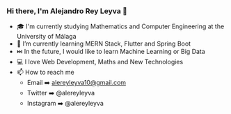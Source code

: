 ### Hi there, I'm Alejandro Rey Leyva 👋

- 🎓 I'm currently studying Mathematics and Computer Engineering at the University of Málaga
- 🌱 I’m currently learning MERN Stack, Flutter and Spring Boot
- ⏭️ In the future, I would like to learn Machine Learning or Big Data
- 💻 I love Web Development, Maths and New Technologies
- 📫 How to reach me
  - Email ➡️ alereyleyva10@gmail.com
  - Twitter ➡️ @alereyleyva
  - Instagram ➡️ @alereyleyva
